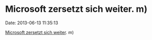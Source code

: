Microsoft zersetzt sich weiter. m)
==================================

Date: 2013-06-13 11:35:13

[Microsoft zersetzt sich
weiter](http://www.irrlicht3d.org/pivot/entry.php?id=1379). m)
